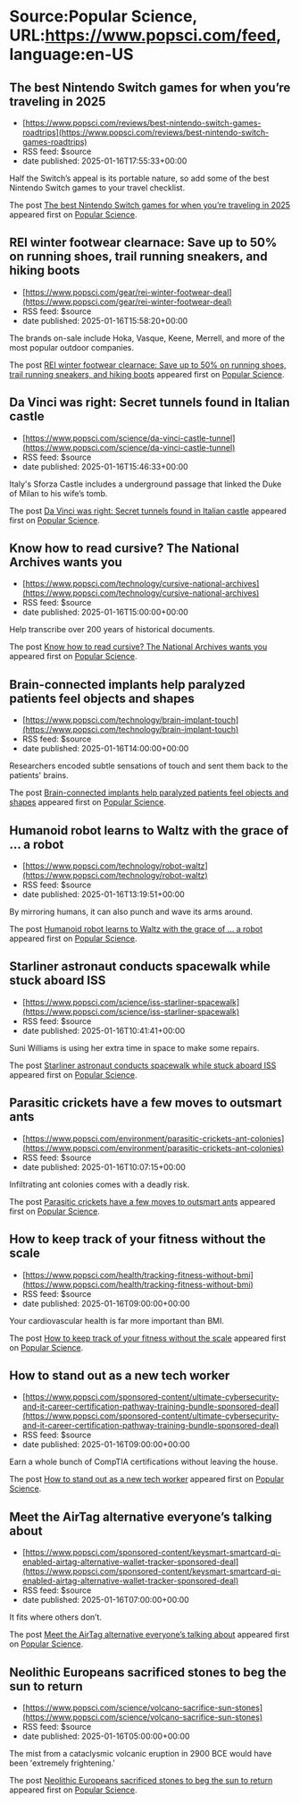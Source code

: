 # Source:Popular Science, URL:https://www.popsci.com/feed, language:en-US

## The best Nintendo Switch games for when you’re traveling in 2025
 - [https://www.popsci.com/reviews/best-nintendo-switch-games-roadtrips](https://www.popsci.com/reviews/best-nintendo-switch-games-roadtrips)
 - RSS feed: $source
 - date published: 2025-01-16T17:55:33+00:00

<p>Half the Switch’s appeal is its portable nature, so add some of the best Nintendo Switch games to your travel checklist.</p>
<p>The post <a href="https://www.popsci.com/reviews/best-nintendo-switch-games-roadtrips/">The best Nintendo Switch games for when you&#8217;re traveling in 2025</a> appeared first on <a href="https://www.popsci.com">Popular Science</a>.</p>

## REI winter footwear clearnace: Save up to 50% on running shoes,  trail running sneakers, and hiking boots
 - [https://www.popsci.com/gear/rei-winter-footwear-deal](https://www.popsci.com/gear/rei-winter-footwear-deal)
 - RSS feed: $source
 - date published: 2025-01-16T15:58:20+00:00

<p>The brands on-sale include Hoka, Vasque, Keene, Merrell, and more of the most popular outdoor companies. </p>
<p>The post <a href="https://www.popsci.com/gear/rei-winter-footwear-deal/">REI winter footwear clearnace: Save up to 50% on running shoes,  trail running sneakers, and hiking boots</a> appeared first on <a href="https://www.popsci.com">Popular Science</a>.</p>

## Da Vinci was right: Secret tunnels found in Italian castle
 - [https://www.popsci.com/science/da-vinci-castle-tunnel](https://www.popsci.com/science/da-vinci-castle-tunnel)
 - RSS feed: $source
 - date published: 2025-01-16T15:46:33+00:00

<p>Italy's Sforza Castle includes a underground passage that linked the Duke of Milan to his wife’s tomb.</p>
<p>The post <a href="https://www.popsci.com/science/da-vinci-castle-tunnel/">Da Vinci was right: Secret tunnels found in Italian castle</a> appeared first on <a href="https://www.popsci.com">Popular Science</a>.</p>

## Know how to read cursive? The National Archives wants you
 - [https://www.popsci.com/technology/cursive-national-archives](https://www.popsci.com/technology/cursive-national-archives)
 - RSS feed: $source
 - date published: 2025-01-16T15:00:00+00:00

<p>Help transcribe over 200 years of historical documents.</p>
<p>The post <a href="https://www.popsci.com/technology/cursive-national-archives/">Know how to read cursive? The National Archives wants you</a> appeared first on <a href="https://www.popsci.com">Popular Science</a>.</p>

## Brain-connected implants help paralyzed patients feel objects and shapes
 - [https://www.popsci.com/technology/brain-implant-touch](https://www.popsci.com/technology/brain-implant-touch)
 - RSS feed: $source
 - date published: 2025-01-16T14:00:00+00:00

<p>Researchers encoded subtle sensations of touch and sent them back to the patients' brains.</p>
<p>The post <a href="https://www.popsci.com/technology/brain-implant-touch/">Brain-connected implants help paralyzed patients feel objects and shapes</a> appeared first on <a href="https://www.popsci.com">Popular Science</a>.</p>

## Humanoid robot learns to Waltz with the grace of … a robot
 - [https://www.popsci.com/technology/robot-waltz](https://www.popsci.com/technology/robot-waltz)
 - RSS feed: $source
 - date published: 2025-01-16T13:19:51+00:00

<p>By mirroring humans, it can also punch and wave its arms around.</p>
<p>The post <a href="https://www.popsci.com/technology/robot-waltz/">Humanoid robot learns to Waltz with the grace of &#8230; a robot</a> appeared first on <a href="https://www.popsci.com">Popular Science</a>.</p>

## Starliner astronaut conducts spacewalk while stuck aboard ISS
 - [https://www.popsci.com/science/iss-starliner-spacewalk](https://www.popsci.com/science/iss-starliner-spacewalk)
 - RSS feed: $source
 - date published: 2025-01-16T10:41:41+00:00

<p>Suni Williams is using her extra time in space to make some repairs.</p>
<p>The post <a href="https://www.popsci.com/science/iss-starliner-spacewalk/">Starliner astronaut conducts spacewalk while stuck aboard ISS</a> appeared first on <a href="https://www.popsci.com">Popular Science</a>.</p>

## Parasitic crickets have a few moves to outsmart ants
 - [https://www.popsci.com/environment/parasitic-crickets-ant-colonies](https://www.popsci.com/environment/parasitic-crickets-ant-colonies)
 - RSS feed: $source
 - date published: 2025-01-16T10:07:15+00:00

<p>Infiltrating ant colonies comes with a deadly risk.</p>
<p>The post <a href="https://www.popsci.com/environment/parasitic-crickets-ant-colonies/">Parasitic crickets have a few moves to outsmart ants</a> appeared first on <a href="https://www.popsci.com">Popular Science</a>.</p>

## How to keep track of your fitness without the scale
 - [https://www.popsci.com/health/tracking-fitness-without-bmi](https://www.popsci.com/health/tracking-fitness-without-bmi)
 - RSS feed: $source
 - date published: 2025-01-16T09:00:00+00:00

<p>Your cardiovascular health is far more important than BMI.</p>
<p>The post <a href="https://www.popsci.com/health/tracking-fitness-without-bmi/">How to keep track of your fitness without the scale</a> appeared first on <a href="https://www.popsci.com">Popular Science</a>.</p>

## How to stand out as a new tech worker
 - [https://www.popsci.com/sponsored-content/ultimate-cybersecurity-and-it-career-certification-pathway-training-bundle-sponsored-deal](https://www.popsci.com/sponsored-content/ultimate-cybersecurity-and-it-career-certification-pathway-training-bundle-sponsored-deal)
 - RSS feed: $source
 - date published: 2025-01-16T09:00:00+00:00

<p>Earn a whole bunch of CompTIA certifications without leaving the house.</p>
<p>The post <a href="https://www.popsci.com/sponsored-content/ultimate-cybersecurity-and-it-career-certification-pathway-training-bundle-sponsored-deal/">How to stand out as a new tech worker</a> appeared first on <a href="https://www.popsci.com">Popular Science</a>.</p>

## Meet the AirTag alternative everyone’s talking about
 - [https://www.popsci.com/sponsored-content/keysmart-smartcard-qi-enabled-airtag-alternative-wallet-tracker-sponsored-deal](https://www.popsci.com/sponsored-content/keysmart-smartcard-qi-enabled-airtag-alternative-wallet-tracker-sponsored-deal)
 - RSS feed: $source
 - date published: 2025-01-16T07:00:00+00:00

<p>It fits where others don’t.</p>
<p>The post <a href="https://www.popsci.com/sponsored-content/keysmart-smartcard-qi-enabled-airtag-alternative-wallet-tracker-sponsored-deal/">Meet the AirTag alternative everyone’s talking about</a> appeared first on <a href="https://www.popsci.com">Popular Science</a>.</p>

## Neolithic Europeans sacrificed stones to beg the sun to return
 - [https://www.popsci.com/science/volcano-sacrifice-sun-stones](https://www.popsci.com/science/volcano-sacrifice-sun-stones)
 - RSS feed: $source
 - date published: 2025-01-16T05:00:00+00:00

<p>The mist from a cataclysmic volcanic eruption in 2900 BCE would have been 'extremely frightening.'</p>
<p>The post <a href="https://www.popsci.com/science/volcano-sacrifice-sun-stones/">Neolithic Europeans sacrificed stones to beg the sun to return</a> appeared first on <a href="https://www.popsci.com">Popular Science</a>.</p>


